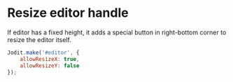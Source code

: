 # Resize editor handle

If editor has a fixed height, it adds a special button in right-bottom corner to resize the editor itself.

```js
Jodit.make('#editor', {
	allowResizeX: true,
	allowResizeY: false
});
```
